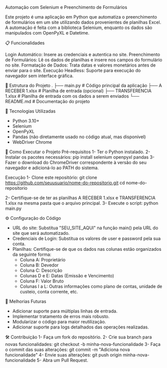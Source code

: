 Automação com Selenium e Preenchimento de Formulários

Este projeto é uma aplicação em Python que automatiza o preenchimento de formulários em um site utilizando dados provenientes de planilhas Excel. A automação é feita com a biblioteca Selenium, enquanto os dados são manipulados com OpenPyXL e Datetime.

📋 Funcionalidades

Login Automático: Insere as credenciais e autentica no site.
Preenchimento de Formulários: Lê os dados de planilhas e insere nos campos do formulário no site.
Formatação de Dados: Trata datas e valores monetários antes de enviar para o site.
Execução Headless: Suporte para execução do navegador sem interface gráfica.

📂 Estrutura do Projeto
.
├── main.py            # Código principal da aplicação
├── A RECEBER 1.xlsx   # Planilha de entrada (opcional)
├── TRANSFERENCIA 1.xlsx # Planilha de entrada com os dados a serem enviados
└── README.md          # Documentação do projeto

🔧 Tecnologias Utilizadas
* Python 3.10+
* Selenium
* OpenPyXL
* Pandas (não diretamente usado no código atual, mas disponível)
* WebDriver Chrome
  
🚀 Como Executar o Projeto
Pré-requisitos
1- Ter o Python instalado.
2- Instalar os pacotes necessários:
    pip install selenium openpyxl pandas
3- Fazer o download do ChromeDriver correspondente à versão do seu navegador e adicioná-lo ao PATH do sistema.

Execução
1- Clone este repositório:
  git clone https://github.com/seuusuario/nome-do-repositorio.git
  cd nome-do-repositorio
  
2- Certifique-se de ter as planilhas A RECEBER 1.xlsx e TRANSFERENCIA 1.xlsx na mesma pasta que o arquivo principal.
3- Execute o script:
    python main.py
    
⚙️ Configuração do Código
* URL do site: Substitua "SEU_SITE_AQUI" na função main() pela URL do site que será automatizado.
* Credenciais de Login: Substitua os valores de user e password pela sua conta.
* Planilhas: Certifique-se de que os dados nas colunas estão organizados da seguinte forma:
  * Coluna A: Proprietário
  * Coluna B: Devedor
  * Coluna C: Descrição
  * Colunas D e E: Datas (Emissão e Vencimento)
  * Coluna F: Valor Bruto
  * Colunas I a L: Outras informações como plano de contas, unidade de custeio, conta corrente, etc.

📝 Melhorias Futuras
* Adicionar suporte para múltiplas linhas de entrada.
* Implementar tratamento de erros mais robusto.
* Modularizar o código para maior reutilização.
* Adicionar suporte para logs detalhados das operações realizadas.

🛠️ Contribuição
1- Faça um fork do repositório.
2- Crie sua branch para novas funcionalidades:
  git checkout -b minha-nova-funcionalidade
3- Faça o commit das suas alterações:
  git commit -m "Adiciona nova funcionalidade"
4- Envie suas alterações:
  git push origin minha-nova-funcionalidade
5- Abra um Pull Request.
